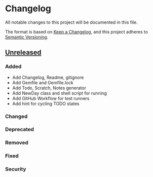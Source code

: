 # Changelog

All notable changes to this project will be documented in this file.

The format is based on [Keep a Changelog](https://keepachangelog.com/en/1.0.0/),
and this project adheres to [Semantic Versioning](https://semver.org/spec/v2.0.0.html).

## [Unreleased]

### Added 

- Add Changelog, Readme, gitignore
- Add Gemfile and Gemfile.lock
- Add Todo, Scratch, Notes generator
- Add NewDay class and shell script for running
- Add GitHub Workflow for test runners
- Add hint for cycling TODO states

### Changed

### Deprecated

### Removed

### Fixed

### Security

[unreleased]: https://github.com/jbanass/new-day/compare/HEAD...HEAD

